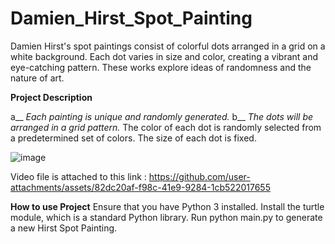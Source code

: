 # Damien_Hirst_Spot_Painting

Damien Hirst's spot paintings consist of colorful dots arranged in a grid on a white background. Each dot varies in size and color, creating a vibrant and eye-catching pattern. These works explore ideas of randomness and the nature of art.

**Project Description**

a__ _Each painting is unique and randomly generated._
b__ _The dots will be arranged in a grid pattern._
The color of each dot is randomly selected from a predetermined set of colors.
The size of each dot is fixed.

![image](https://github.com/user-attachments/assets/c4ecb17a-d298-4ecb-9399-638b17bec0f8)

Video file is attached to this link : https://github.com/user-attachments/assets/82dc20af-f98c-41e9-9284-1cb522017655

**How to use Project**
Ensure that you have Python 3 installed.
Install the turtle module, which is a standard Python library.
Run python main.py to generate a new Hirst Spot Painting.

